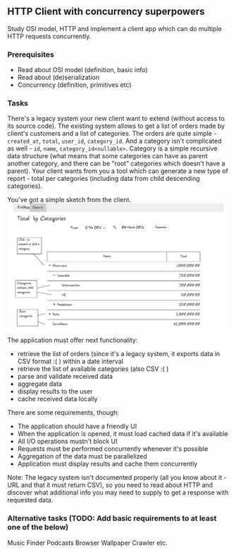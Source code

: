 ## HTTP Client with concurrency superpowers

Study OSI model, HTTP and implement a client app which can do multiple HTTP requests concurrently.


### Prerequisites

- Read about OSI model (definition, basic info)
- Read about (de)serialization
- Concurrency (definition, primitives etc)


### Tasks

There's a legacy system your new client want to extend (without access to its source code).
The existing system allows to get a list of orders made by client's customers and a list of categories.
The orders are quite simple - `created_at`, `total`, `user_id`, `category_id`. And a category isn't complicated as well - `id`, `name`, `category_id<nullable>`. Category is a simple recursive data structure (what means that some categories can have as parent another category, and there can be "root" categories which doesn't have a parent).
Your client wants from you a tool which can generate a new type of report - total per categories (including data from child descending categories).

You've got a simple sketch from the client.
![You can't disclose this sketch under any circumstances (you've signed a NDA)](imgs/L2-report-sketch.png)


The application must offer next functionality:
- retrieve the list of orders (since it's a legacy system, it exports data in CSV format :( ) within a date interval
- retrieve the list of available categories (also CSV :( )
- parse and validate received data
- aggregate data
- display results to the user
- cache received data locally

There are some requirements, though:
- The application should have a friendly UI
- When the application is opened, it must load cached data if it's available
- All I/O operations mustn't block UI
- Requests must be performed concurrently whenever it's possible
- Aggregation of the data must be parallelized
- Application must display results and cache them concurrently

Note: The legacy system isn't documented properly (all you know about it - URL and that it must return CSV), so you need to read about HTTP and discover what additional info you may need to supply to get a response with requested data.


### Alternative tasks (TODO: Add basic requirements to at least one of the below)

Music Finder
Podcasts Browser
Wallpaper Crawler
etc.
